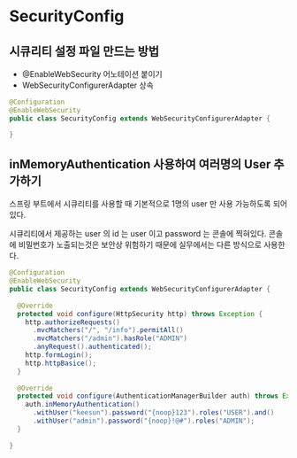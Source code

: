 # SecurityConfig

## 시큐리티 설정 파일 만드는 방법

- @EnableWebSecurity 어노테이션 붙이기
- WebSecurityConfigurerAdapter 상속

```java
@Configuration
@EnableWebSecurity
public class SecurityConfig extends WebSecurityConfigurerAdapter { 

}
```

## inMemoryAuthentication 사용하여 여러명의 User 추가하기

스프링 부트에서 시큐리티를 사용할 때 기본적으로 1명의 user 만 사용 가능하도록 되어있다.  

시큐리티에서 제공하는 user 의 id 는 user 이고 password 는 콘솔에 찍혀있다. 콘솔에 비밀번호가 노출되는것은 보안상 위험하기 때문에 실무에서는 
다른 방식으로 사용한다. 

```java
@Configuration
@EnableWebSecurity
public class SecurityConfig extends WebSecurityConfigurerAdapter { 
  
  @Override
  protected void configure(HttpSecurity http) throws Exception {
    http.authorizeRequests()
      .mvcMatchers("/", "/info").permitAll()
      .mvcMatchers("/admin").hasRole("ADMIN")
      .anyRequest().authenticated();
    http.formLogin();
    http.httpBasice();
  }
  
  @Override
  protected void configure(AuthenticationManagerBuilder auth) throws Exception {
    auth.inMemoryAuthentication()
      .withUser("keesun").password("{noop}123").roles("USER").and()
      .withUser("admin").password("{noop}!@#").roles("ADMIN");
  }
  
}
```
